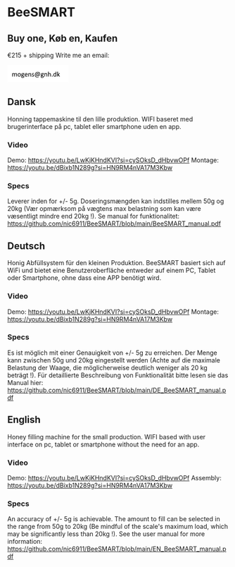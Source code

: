 # BeeSMART

## Buy one, Køb en, Kaufen 
€215 + shipping
Write me an email:

![Contact](/contact.png)

## Dansk
Honning tappemaskine til den lille produktion.
WIFI baseret med brugerinterface på pc, tablet eller smartphone uden en app.

### Video
Demo: https://youtu.be/LwKjKHndKVI?si=cySOksD_dHbvwOPf
Montage: https://youtu.be/dBixb1N289g?si=HN9RM4nVA17M3Kbw

### Specs
Leverer inden for +/- 5g. Doseringsmængden kan indstilles mellem 50g og 20kg (Vær opmærksom på vægtens max belastning som kan være væsentligt mindre end 20kg !).
Se manual for funktionalitet: https://github.com/nic6911/BeeSMART/blob/main/BeeSMART_manual.pdf

## Deutsch
Honig Abfüllsystem für den kleinen Produktion.
BeeSMART basiert sich auf WiFi und bietet eine Benutzeroberfläche 
entweder auf einem PC, Tablet oder Smartphone, ohne dass eine APP benötigt wird.

### Video
Demo: https://youtu.be/LwKjKHndKVI?si=cySOksD_dHbvwOPf
Montage: https://youtu.be/dBixb1N289g?si=HN9RM4nVA17M3Kbw

### Specs
Es ist möglich mit einer Genauigkeit von +/- 5g zu erreichen. Der Menge kann zwischen 50g und 20kg eingestellt werden (Achte auf die maximale Belastung der Waage, die möglicherweise deutlich weniger als 20 kg beträgt !).
Für detaillierte Beschreibung von Funktionalität bitte lesen sie das Manual hier: https://github.com/nic6911/BeeSMART/blob/main/DE_BeeSMART_manual.pdf

## English
Honey filling machine for the small production.
WIFI based with user interface on pc, tablet or smartphone without the need for an app.

### Video
Demo: https://youtu.be/LwKjKHndKVI?si=cySOksD_dHbvwOPf
Assembly: https://youtu.be/dBixb1N289g?si=HN9RM4nVA17M3Kbw

### Specs
An accuracy of +/- 5g is achievable. The amount to fill can be selected in the range from 50g to 20kg (Be mindful of the scale's maximum load, which may be significantly less than 20kg !).
See the user manual for more information: https://github.com/nic6911/BeeSMART/blob/main/EN_BeeSMART_manual.pdf
